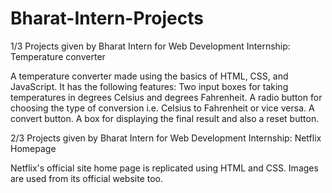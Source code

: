 # Bharat-Intern-Projects
1/3 Projects given by Bharat Intern for Web Development Internship: Temperature converter

A temperature converter made using the basics of HTML, CSS, and JavaScript. It has the following features:
Two input boxes for taking temperatures in degrees Celsius and degrees Fahrenheit.
A radio button for choosing the type of conversion i.e. Celsius to Fahrenheit or vice versa.
A convert button.
A  box for displaying the final result and also a reset button.


2/3 Projects given by Bharat Intern for Web Development Internship: Netflix Homepage

Netflix's official site home page is replicated using HTML and CSS. Images are used from its official website too.




